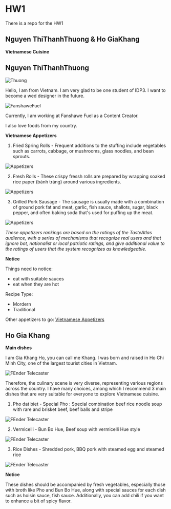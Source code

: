 # HW1
There is a repo for the HW1

## Nguyen ThiThanhThuong & Ho GiaKhang

**Vietnamese Cuisine**

## Nguyen ThiThanhThuong

![Thuong](images/thuong.jpeg)

Hello, I am from Vietnam. I am very glad to be one student of IDP3. I want to become a wed designer in the future. 

![FanshaweFuel](images/fanshawefuel.jpeg)

Currently, I am working at Fanshawe Fuel as a Content Creator.

I also love foods from my country.

**Vietnamese Appetizers**

1. Fried Spring Rolls - Frequent additions to the stuffing include vegetables such as carrots, cabbage, or mushrooms, glass noodles, and bean sprouts.

![Appetizers](images/food1.jpeg)

2. Fresh Rolls - These crispy fressh rolls are prepared by wrapping soaked rice paper (bánh tráng) around various ingredients.

![Appetizers](images/food2.jpeg)

3. Grilled Pork Sausage - The sausage is usually made with a combination of ground pork fat and meat, garlic, fish sauce, shallots, sugar, black pepper, and often baking soda that's used for puffing up the meat.

![Appetizers](images/food3.jpeg)

*These appetizers rankings are based on the ratings of the TasteAtlas audience, with a series of mechanisms that recognize real users and that ignore bot, nationalist or local patriotic ratings, and give additional value to the ratings of users that the system recognizes as knowledgeable.*

**Notice**

Things need to notice:
- eat with suitable sauces
- eat when they are hot

Recipe Type: 
- Mordern
- Traditional

Other appetizers to go: 
[Vietnamese Appetizers](https://www.hungryhuy.com/vietnamese/appetizers/)

## Ho Gia Khang

**Main dishes**

I am Gia Khang Ho, you can call me Khang. I was born and raised in Ho Chi Minh City, one of the largest tourist cities in Vietnam.

![FEnder Telecaster](images/khang.jpg)

Therefore, the culinary scene is very diverse, representing various regions across the country. I have many choices, among which I recommend 3 main dishes that are very suitable for everyone to explore Vietnamese cuisine.

1. Pho dat biet - Special Pho : Special combination beef rice noodle soup with rare and brisket beef, beef balls and stripe

![FEnder Telecaster](images/food4.jpg)

2. Vermicelli - Bun Bo Hue, Beef soup with vermicelli Hue style

![FEnder Telecaster](images/food5.jpg)

3. Rice Dishes -  Shredded pork, BBQ pork with steamed egg and steamed rice 

![FEnder Telecaster](images/food6.jpg)

**Notice** 

These dishes should be accompanied by fresh vegetables, especially those with broth like Pho and Bun Bo Hue, along with special sauces for each dish such as hoisin sauce, fish sauce. Additionally, you can add chili if you want to enhance a bit of spicy flavor.
